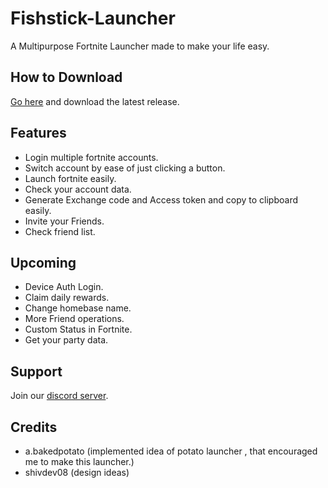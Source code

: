 # Fishstick-Launcher
A Multipurpose Fortnite Launcher made to make your life easy.

## How to Download
[Go here](https://github.com/vanxh/Fishstick-Launcher/releases) and download the latest release.

## Features
- Login multiple fortnite accounts.
- Switch account by ease of just clicking a button.
- Launch fortnite easily.
- Check your account data.
- Generate Exchange code and Access token and copy to clipboard easily.
- Invite your Friends.
- Check friend list.

## Upcoming 
- Device Auth Login.
- Claim daily rewards.
- Change homebase name.
- More Friend operations.
- Custom Status in Fortnite.
- Get your party data.

## Support
Join our [discord server](https://discord.gg/fishstick).

## Credits
- a.bakedpotato (implemented idea of potato launcher , that encouraged me to make this launcher.)
- shivdev08 (design ideas)
